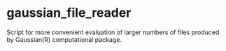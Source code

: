 # gaussian_file_reader
Script for more convenient evaluation of larger numbers of files produced by Gaussian(R) computational package.
